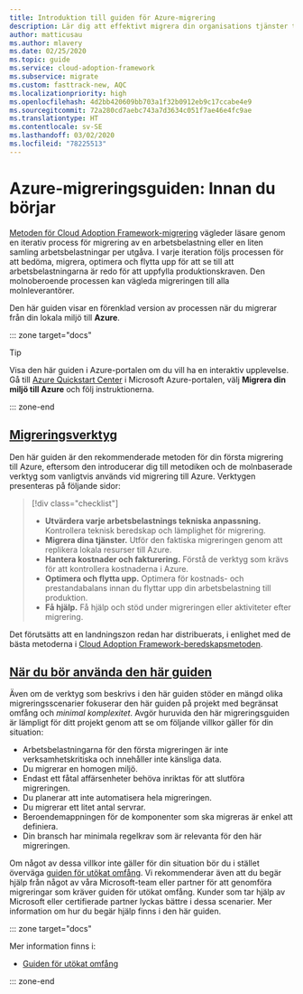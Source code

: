 ```yaml
---
title: Introduktion till guiden för Azure-migrering
description: Lär dig att effektivt migrera din organisations tjänster till Azure med stegvis vägledning.
author: matticusau
ms.author: mlavery
ms.date: 02/25/2020
ms.topic: guide
ms.service: cloud-adoption-framework
ms.subservice: migrate
ms.custom: fasttrack-new, AQC
ms.localizationpriority: high
ms.openlocfilehash: 4d2bb420609bb703a1f32b0912eb9c17ccabe4e9
ms.sourcegitcommit: 72a280cd7aebc743a7d3634c051f7ae46e4fc9ae
ms.translationtype: HT
ms.contentlocale: sv-SE
ms.lasthandoff: 03/02/2020
ms.locfileid: "78225513"
---
```

# <a name="azure-migration-guide-before-you-start"></a>Azure-migreringsguiden: Innan du börjar

[Metoden för Cloud Adoption Framework-migrering](../index.md) vägleder läsare genom en iterativ process för migrering av en arbetsbelastning eller en liten samling arbetsbelastningar per utgåva. I varje iteration följs processen för att bedöma, migrera, optimera och flytta upp för att se till att arbetsbelastningarna är redo för att uppfylla produktionskraven. Den molnoberoende processen kan vägleda migreringen till alla molnleverantörer.

Den här guiden visar en förenklad version av processen när du migrerar från din lokala miljö till **Azure**.

::: zone target="docs"

> [!TIP]
> Visa den här guiden i Azure-portalen om du vill ha en interaktiv upplevelse. Gå till [Azure Quickstart Center](https://portal.azure.com/?feature.quickstart=true#blade/Microsoft_Azure_Resources/QuickstartCenterBlade) i Microsoft Azure-portalen, välj **Migrera din miljö till Azure** och följ instruktionerna.

::: zone-end

## <a name="migration-tools"></a>[Migreringsverktyg](#tab/MigrationTools)

Den här guiden är den rekommenderade metoden för din första migrering till Azure, eftersom den introducerar dig till metodiken och de molnbaserade verktyg som vanligtvis används vid migrering till Azure. Verktygen presenteras på följande sidor:

> [!div class="checklist"]
>
> - **Utvärdera varje arbetsbelastnings tekniska anpassning.** Kontrollera teknisk beredskap och lämplighet för migrering.
> - **Migrera dina tjänster.** Utför den faktiska migreringen genom att replikera lokala resurser till Azure.
> - **Hantera kostnader och fakturering.** Förstå de verktyg som krävs för att kontrollera kostnaderna i Azure.
> - **Optimera och flytta upp.** Optimera för kostnads- och prestandabalans innan du flyttar upp din arbetsbelastning till produktion.
> - **Få hjälp.** Få hjälp och stöd under migreringen eller aktiviteter efter migrering.

Det förutsätts att en landningszon redan har distribuerats, i enlighet med de bästa metoderna i [Cloud Adoption Framework-beredskapsmetoden](../../ready/index.md).

## <a name="when-to-use-this-guide"></a>[När du bör använda den här guiden](#tab/WhenToUseThisGuide)

Även om de verktyg som beskrivs i den här guiden stöder en mängd olika migreringsscenarier fokuserar den här guiden på projekt med begränsat omfång och _minimal komplexitet_. Avgör huruvida den här migreringsguiden är lämpligt för ditt projekt genom att se om följande villkor gäller för din situation:

- Arbetsbelastningarna för den första migreringen är inte verksamhetskritiska och innehåller inte känsliga data.
- Du migrerar en homogen miljö.
- Endast ett fåtal affärsenheter behöva inriktas för att slutföra migreringen.
- Du planerar att inte automatisera hela migreringen.
- Du migrerar ett litet antal servrar.
- Beroendemappningen för de komponenter som ska migreras är enkel att definiera.
- Din bransch har minimala regelkrav som är relevanta för den här migreringen.

Om något av dessa villkor inte gäller för din situation bör du i stället överväga [guiden för utökat omfång](../expanded-scope/index.md). Vi rekommenderar även att du begär hjälp från något av våra Microsoft-team eller partner för att genomföra migreringar som kräver guiden för utökat omfång. Kunder som tar hjälp av Microsoft eller certifierade partner lyckas bättre i dessa scenarier. Mer information om hur du begär hjälp finns i den här guiden.

<!-- markdownlint-enable MD033 -->

::: zone target="docs"

Mer information finns i:

- [Guiden för utökat omfång](../expanded-scope/index.md)

::: zone-end
